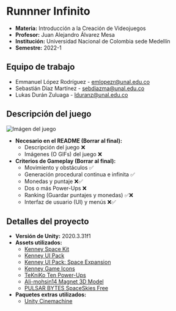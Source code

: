 # Runnner Infinito
- **Materia:** Introducción a la Creación de Videojuegos
- **Profesor:** Juan Alejandro Álvarez Mesa
- **Institución:** Universidad Nacional de Colombia sede Medellín
- **Semestre:** 2022-1
## Equipo de trabajo
- Emmanuel López Rodríguez - [emlopezr@unal.edu.co](mailto:emlopezr@unal.edu.co)
- Sebastián Díaz Martínez - [sebdiazma@unal.edu.co](mailto:sebdiazma@unal.edu.co)
- Lukas Durán Zuluaga - [lduranz@unal.edu.co](mailto:lduranz@unal.edu.co)
## Descripción del juego
![Imágen del juego](https://github.com/lopezemmanuel/ICV2022-1_ProyectoFinal/blob/main/Informacion/ImagenProvisional.png)
- **Necesario en el README (Borrar al final):**
  - Descripción del juego ❌
  - Imágenes (O GIFs) del juego ❌
- **Criterios de Gameplay (Borrar al final):**
  - Movimiento y obstáculos ✅
  - Generación procedural continua e infinita ✅
  - Monedas y puntaje ❌✅
  - Dos o más Power-Ups ❌
  - Ranking (Guardar puntajes y monedas) ✅❌
  - Interfaz de usuario (UI) y menús ❌✅
## Detalles del proyecto
- **Versión de Unity:** 2020.3.31f1
- **Assets utilizados:**
  - [Kenney Space Kit](https://www.kenney.nl/assets/space-kit)
  - [Kenney UI Pack](https://www.kenney.nl/assets/ui-pack)
  - [Kenney UI Pack: Space Expansion](https://www.kenney.nl/assets/ui-pack-space-expansion)
  - [Kenney Game Icons](https://www.kenney.nl/assets/game-icons)
  - [TeKniKo Ten Power-Ups](https://assetstore.unity.com/packages/3d/props/ten-power-ups-217666)
  - [Ali-mohsin14 Magnet 3D Model](https://free3d.com/3d-model/magnet-64871.html)
  - [PULSAR BYTES SpaceSkies Free](https://assetstore.unity.com/packages/2d/textures-materials/sky/spaceskies-free-80503)
- **Paquetes extras utilizados:**
  - [Unity Cinemachine](https://unity.com/es/unity/features/editor/art-and-design/cinemachine)
